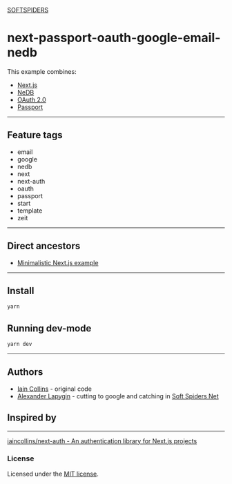 [SOFTSPIDERS](https://github.com/softspiders/softspiders)

# next-passport-oauth-google-email-nedb

This example combines:

- [Next.js](https://github.com/zeit/next.js/)
- [NeDB](https://github.com/louischatriot/nedb)
- [OAuth 2.0](https://oauth.net/2/)
- [Passport](http://www.passportjs.org/)

---

## Feature tags

- email
- google
- nedb
- next
- next-auth
- oauth
- passport
- start
- template
- zeit

---

## Direct ancestors

- [Minimalistic Next.js example](https://github.com/softspiders/nextjs)

---

## Install

```sh
yarn
```

## Running dev-mode

```sh
yarn dev
```

---

## Authors

* [Iain Collins](https://github.com/iaincollins) - original code
* [Alexander Lapygin](https://github.com/AlexanderLapygin) - cutting to google and catching in [Soft Spiders Net](https://github.com/softspider)

## Inspired by

---

[iaincollins/next-auth - An authentication library for Next.js projects](https://github.com/iaincollins/next-auth)

### License

Licensed under the [MIT license](./LICENSE).
